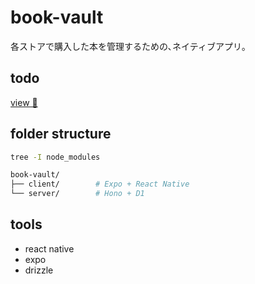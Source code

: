 # book-vault

各ストアで購入した本を管理するための､ネイティブアプリ｡

## todo

[view 👀](./doc/todos.md)

## folder structure

```bash
tree -I node_modules

book-vault/
├── client/        # Expo + React Native
└── server/        # Hono + D1

```

## tools

- react native
- expo
- drizzle
